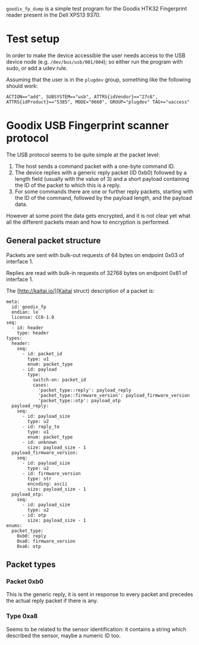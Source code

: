 `goodix_fp_dump` is a simple test program for the Goodix HTK32 Fingerprint reader present in the
Dell XPS13 9370.

# Test setup

In order to make the device accessible the user needs access to the USB device
node (e.g. `/dev/bus/usb/001/004`); so either run the program with sudo, or add
a udev rule.

Assuming that the user is in the `plugdev` group, something like the following
should work:

```
ACTION=="add", SUBSYSTEM=="usb", ATTRS{idVendor}=="27c6", ATTRS{idProduct}=="5385", MODE="0660", GROUP="plugdev" TAG+="uaccess"
```
# Goodix USB Fingerprint scanner protocol

The USB protocol seems to be quite simple at the packet level:

1. The host sends a command packet with a one-byte command ID.
2. The device replies with a generic reply packet (ID 0xb0) followed by a length
   field (usually with the value of 3) and a short payload containing the ID of
   the packet to which this is a reply.
3. For some commands there are one or further reply packets, starting with the
   ID of the command, followed by the payload length, and the payload data.

However at some point the data gets encrypted, and it is not clear yet what all the different packets mean and how to encryption is performed.

## General packet structure

Packets are sent with bulk-out requests of 64 bytes on endpoint 0x03 of interface 1.

Replies are read with bulk-in requests of 32768 bytes on endpoint 0x81 of interface 1.

The [http://kaitai.io/](Kaitai struct) description of a packet is:

```
meta:
  id: goodix_fp
  endian: le
  license: CC0-1.0
seq:
  - id: header
    type: header
types:
  header:
    seq:
      - id: packet_id
        type: u1
        enum: packet_type
      - id: payload
        type:
          switch-on: packet_id
          cases:
            'packet_type::reply': payload_reply
            'packet_type::firmware_version': payload_firmware_version
            'packet_type::otp': payload_otp
  payload_reply:
    seq:
      - id: payload_size
        type: u2
      - id: reply_to
        type: u1
        enum: packet_type
      - id: unknown
        size: payload_size - 1
  payload_firmware_version:
    seq:
      - id: payload_size
        type: u2
      - id: firmware_version
        type: str
        encoding: ascii
        size: payload_size - 1
  payload_otp:
    seq:
      - id: payload_size
        type: u2
      - id: otp
        size: payload_size - 1
enums:
  packet_type:
    0xb0: reply
    0xa8: firmware_version
    0xa6: otp
```

## Packet types

### Packet 0xb0

This is the generic reply, it is sent in response to every packet and precedes the actual reply packet if there is any.


### Type 0xa8

Seems to be related to the sensor identification: it contains a string which described the sensor, maybe a numeric ID too.

